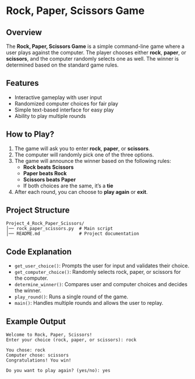 # Rock, Paper, Scissors Game  

## Overview  
The **Rock, Paper, Scissors Game** is a simple command-line game where a user plays against the computer. The player chooses either **rock**, **paper**, or **scissors**, and the computer randomly selects one as well. The winner is determined based on the standard game rules.  

## Features  
- Interactive gameplay with user input  
- Randomized computer choices for fair play  
- Simple text-based interface for easy play  
- Ability to play multiple rounds  

## How to Play?  
1. The game will ask you to enter **rock**, **paper**, or **scissors**.  
2. The computer will randomly pick one of the three options.  
3. The game will announce the winner based on the following rules:  
   - **Rock beats Scissors**  
   - **Paper beats Rock**  
   - **Scissors beats Paper**  
   - If both choices are the same, it’s a **tie**  
4. After each round, you can choose to **play again** or **exit**.  

## Project Structure  
```
Project_4_Rock_Paper_Scissors/
│── rock_paper_scissors.py  # Main script
│── README.md               # Project documentation
```

## Code Explanation  
- `get_user_choice()`: Prompts the user for input and validates their choice.  
- `get_computer_choice()`: Randomly selects rock, paper, or scissors for the computer.  
- `determine_winner()`: Compares user and computer choices and decides the winner.  
- `play_round()`: Runs a single round of the game.  
- `main()`: Handles multiple rounds and allows the user to replay.  

## Example Output  
```
Welcome to Rock, Paper, Scissors!
Enter your choice (rock, paper, or scissors): rock

You chose: rock
Computer chose: scissors
Congratulations! You win!

Do you want to play again? (yes/no): yes
```